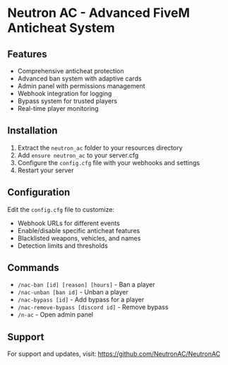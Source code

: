 # Neutron AC - Advanced FiveM Anticheat System

## Features
- Comprehensive anticheat protection
- Advanced ban system with adaptive cards
- Admin panel with permissions management
- Webhook integration for logging
- Bypass system for trusted players
- Real-time player monitoring

## Installation
1. Extract the `neutron_ac` folder to your resources directory
2. Add `ensure neutron_ac` to your server.cfg
3. Configure the `config.cfg` file with your webhooks and settings
4. Restart your server

## Configuration
Edit the `config.cfg` file to customize:
- Webhook URLs for different events
- Enable/disable specific anticheat features
- Blacklisted weapons, vehicles, and names
- Detection limits and thresholds

## Commands
- `/nac-ban [id] [reason] [hours]` - Ban a player
- `/nac-unban [ban id]` - Unban a player
- `/nac-bypass [id]` - Add bypass for a player
- `/nac-remove-bypass [discord id]` - Remove bypass
- `/n-ac` - Open admin panel

## Support
For support and updates, visit: https://github.com/NeutronAC/NeutronAC
